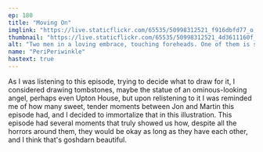 ```yaml
---
ep: 180
title: "Moving On"
imglink: "https://live.staticflickr.com/65535/50998312521_f916dbfd77_o.jpg"
thumbnail: "https://live.staticflickr.com/65535/50998312521_4d3611160f_q.jpg"
alt: "Two men in a loving embrace, touching foreheads. One of them is shorter with long, wavy salt-and-pepper hair, heavy stubble, an angular nose, darker skin and square glasses. The other is slightly taller, has short, curly ginger hair, round glasses, a light stubble, a fuller and rounder face and freckle-covered skin. The taller man is framing the shorter man's face with both of his hands and the shorter man has a hand on the back of the taller man's neck. They both have their eyes closed, gentle smiles, and an overall peaceful expression on their faces. On the bottom-right corner, the following words are written: "Don't FRET it. It's just NICE to see you LIKE THIS. [CLICK]""
name: "PeriPeriwinkle"
hastext: true
---
```

As I was listening to this episode, trying to decide what to draw for it, I considered drawing tombstones, maybe the statue of an ominous-looking angel, perhaps even Upton House, but upon relistening to it I was reminded me of how many sweet, tender moments between Jon and Martin this episode had, and I decided to immortalize that in this illustration. This episode had several moments that truly showed us how, despite all the horrors around them, they would be okay as long as they have each other, and I think that's goshdarn beautiful.
